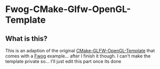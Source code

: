 # Fwog-CMake-Glfw-OpenGL-Template

## What is this?

This is an adaption of the original [CMake-GLFW-OpenGL-Template](https://github.com/deccer/CMake-Glfw-OpenGL-Template) that comes with a [Fwog](https://github.com/JuanDiegoMontoya/Fwog) example... after I finish it though. I can't make the template private so... I'll just edit this part once its done
